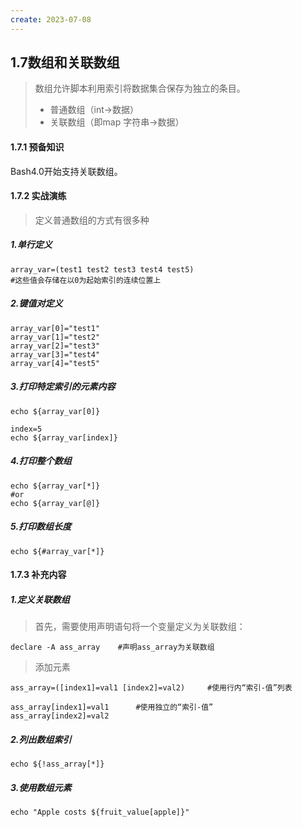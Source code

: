 ```yaml
---
create: 2023-07-08
---
```

## 1.7数组和关联数组

> 数组允许脚本利用索引将数据集合保存为独立的条目。
>
> * 普通数组（int->数据）
> * 关联数组（即map 字符串->数据）

#### 1.7.1 预备知识

Bash4.0开始支持关联数组。

#### 1.7.2 实战演练

> 定义普通数组的方式有很多种

##### 1.单行定义

```shell
array_var=(test1 test2 test3 test4 test5)
#这些值会存储在以0为起始索引的连续位置上
```

##### 2.键值对定义

```shell
array_var[0]="test1"
array_var[1]="test2"
array_var[2]="test3"
array_var[3]="test4"
array_var[4]="test5"
```

##### 3.打印特定索引的元素内容

```shell
echo ${array_var[0]}

index=5
echo ${array_var[index]}
```

##### 4.打印整个数组

```shell
echo ${array_var[*]}
#or
echo ${array_var[@]}
```

##### 5.打印数组长度

```shell
echo ${#array_var[*]}
```

#### 1.7.3 补充内容

##### 1.定义关联数组

>首先，需要使用声明语句将一个变量定义为关联数组：

```shell
declare -A ass_array	#声明ass_array为关联数组
```

> 添加元素

```shell
ass_array=([index1]=val1 [index2]=val2)		#使用行内“索引-值”列表

ass_array[index1]=val1 		#使用独立的“索引-值”
ass_array[index2]=val2
```

##### 2.列出数组索引

```shell
echo ${!ass_array[*]}
```

##### 3.使用数组元素

```shell
echo "Apple costs ${fruit_value[apple]}"
```

